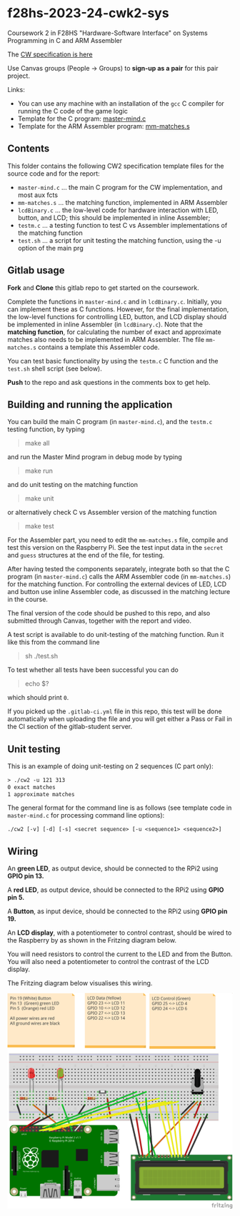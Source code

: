 # f28hs-2023-24-cwk2-sys

Coursework 2 in F28HS "Hardware-Software Interface" on Systems Programming in C and ARM Assembler

The [CW specification is here](http://www.macs.hw.ac.uk/~hwloidl/Courses/F28HS/Coursework_F28HS_CW2_2024.pdf)

Use Canvas groups (People -> Groups) to **sign-up as a pair** for this pair project.

Links:
- You can use any machine with an installation of the `gcc` C compiler for running the C code of the game logic
- Template for the C program: [master-mind.c](master-mind.c)
- Template for the ARM Assembler program: [mm-matches.s](mm-matches.s)

## Contents

This folder contains the following CW2 specification template files for the source code and for the report:
- `master-mind.c` ... the main C program for the CW implementation, and most aux fcts
- `mm-matches.s`  ... the matching function, implemented in ARM Assembler
- `lcdBinary.c`   ... the low-level code for hardware interaction with LED, button, and LCD;
                      this should be implemented in inline Assembler; 
- `testm.c`       ... a testing function to test C vs Assembler implementations of the matching function
- `test.sh`       ... a script for unit testing the matching function, using the -u option of the main prg

## Gitlab usage

**Fork** and **Clone** this gitlab repo to get started on the coursework.

Complete the functions in `master-mind.c` and in `lcdBinary.c`. Initially, you can implement these as C
functions. However, for the final implementation, the low-level functions for controlling LED, button, and
LCD display should be implemented in inline Assembler (in `lcdBinary.c`). Note that the **matching function**,
for calculating the number of exact and approximate matches also needs to be implemented in ARM Assembler.
The file `mm-matches.s` contains a template this Assembler code.

You can test basic functionality by using the `testm.c` C function and the `test.sh` shell script (see below).

**Push** to the repo and ask questions in the comments box to get help.

## Building and running the application

You can build the main C program (in `master-mind.c`), and the `testm.c` testing function, by typing
> make all

and run the Master Mind program in debug mode by typing
> make run

and do unit testing on the matching function
> make unit

or alternatively check C vs Assembler version of the matching function
> make test

For the Assembler part, you need to edit the `mm-matches.s` file, compile and test this version on the Raspberry Pi.
See the test input data in the `secret` and `guess` structures at the end of the file, for testing.

After having tested the components separately, integrate both so that the C program (in `master-mind.c`)
calls the ARM Assembler code (in `mm-matches.s`) for the matching function.
For controlling the external devices of LED, LCD and button use inline Assembler code, as discussed in
the matching lecture in the course.

The final version of the code should be pushed to this repo, and also submitted through Canvas, together with the report and video.

A test script is available to do unit-testing of the matching function. Run it like this from the command line
> sh ./test.sh

To test whether all tests have been successful you can do
> echo $?

which should print `0`.

If you picked up the `.gitlab-ci.yml` file in this repo, this test will be done automatically when uploading the file and you will get either a Pass or Fail in the CI section of the gitlab-student server.

## Unit testing

This is an example of doing unit-testing on 2 sequences (C part only):
```
> ./cw2 -u 121 313
0 exact matches
1 approximate matches
```

The general format for the command line is as follows (see template code in `master-mind.c` for processing command line options):
```
./cw2 [-v] [-d] [-s] <secret sequence> [-u <sequence1> <sequence2>]
```

## Wiring

An **green LED**, as output device, should be connected to the RPi2 using **GPIO pin 13.**

A **red LED**, as output device, should be connected to the RPi2 using **GPIO pin 5.**

A **Button**, as input device, should be connected to the RPi2 using **GPIO pin 19.**

An **LCD display**, with a potentiometer to control contrast, should be wired to the
Raspberry by as shown in the Fritzing diagram below.

You will need resistors to control the current to the LED and from the Button. You
will also need a potentiometer to control the contrast of the LCD display.

The Fritzing diagram below visualises this wiring. 

![Fritzing Diagram](fritz_CW2_2020_bb.png "Fritzing Diagram with LED and Button")
